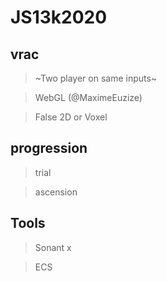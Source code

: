 # JS13k2020

## vrac

> ~Two player on same inputs~

> WebGL (@MaximeEuzize)

> False 2D or Voxel

## progression 

> trial

> ascension 


## Tools

> Sonant x

> ECS



